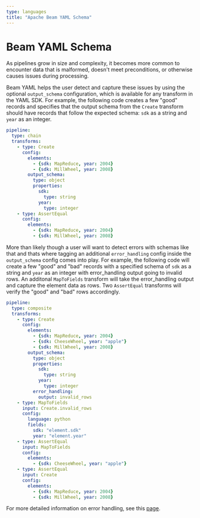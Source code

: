 ```yaml
---
type: languages
title: "Apache Beam YAML Schema"
---
```

<!--
    Licensed to the Apache Software Foundation (ASF) under one
    or more contributor license agreements.  See the NOTICE file
    distributed with this work for additional information
    regarding copyright ownership.  The ASF licenses this file
    to you under the Apache License, Version 2.0 (the
    "License"); you may not use this file except in compliance
    with the License.  You may obtain a copy of the License at

      http://www.apache.org/licenses/LICENSE-2.0

    Unless required by applicable law or agreed to in writing,
    software distributed under the License is distributed on an
    "AS IS" BASIS, WITHOUT WARRANTIES OR CONDITIONS OF ANY
    KIND, either express or implied.  See the License for the
    specific language governing permissions and limitations
    under the License.
-->

# Beam YAML Schema

As pipelines grow in size and complexity, it becomes more common to encounter 
data that is malformed, doesn't meet preconditions, or otherwise causes issues 
during processing.

Beam YAML helps the user detect and capture these issues by using the optional 
`output_schema` configuration, which is available for any transform in the YAML 
SDK. For example, the following code creates a few "good" records and specifies 
that the output schema from the `Create` transform should have records that 
follow the expected schema: `sdk` as a string and `year` as an integer.

```yaml
pipeline:
  type: chain
  transforms:
    - type: Create
      config:
        elements:
          - {sdk: MapReduce, year: 2004}
          - {sdk: MillWheel, year: 2008}
        output_schema:
          type: object
          properties:
            sdk:
              type: string
            year:
              type: integer
    - type: AssertEqual
      config:
        elements:
          - {sdk: MapReduce, year: 2004}
          - {sdk: MillWheel, year: 2008}
```

More than likely though a user will want to detect errors with schemas like 
that and thats where tagging an additional `error_handling` config inside the 
`output_schema` config comes into play. For example, the following code will 
create a few "good" and "bad" records with a specified schema of `sdk` as a 
string and `year` as an integer with error_handling output going to invalid 
rows. An additonal `MapToFields` transform will take the error_handling output 
and capture the element data as rows. Two `AssertEqual` transforms will verify 
the "good" and "bad" rows accordingly.

```yaml
pipeline:
  type: composite
  transforms:
    - type: Create
      config:
        elements:
          - {sdk: MapReduce, year: 2004}
          - {sdk: CheeseWheel, year: "apple"}
          - {sdk: MillWheel, year: 2008}
        output_schema:
          type: object
          properties:
            sdk:
              type: string
            year:
              type: integer
          error_handling:
            output: invalid_rows
    - type: MapToFields
      input: Create.invalid_rows
      config:
        language: python
        fields: 
          sdk: "element.sdk"
          year: "element.year"   
    - type: AssertEqual
      input: MapToFields
      config:
        elements:
          - {sdk: CheeseWheel, year: "apple"}
    - type: AssertEqual
      input: Create
      config:
        elements:
          - {sdk: MapReduce, year: 2004}
          - {sdk: MillWheel, year: 2008}
```

For more detailed information on error handling, see this [page](https://beam.apache.org/documentation/sdks/yaml-errors/).
